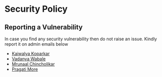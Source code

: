 # Security Policy

## Reporting a Vulnerability

In case you find any security vulnerability then do not raise an issue. Kindly report it on admin emails below
- [Kaiwalya Koparkar](mailto:kaiwalyakoparkar@gmail.com)
- [Vadanya Wabale](mailto:vadanyawabale@gmail.com )
- [Mrunaal Chincholikar](mailto:mrunaalchincholikar20@gmail.com)
- [Pragati More](mailto:pragatimore764@gmail.com )
